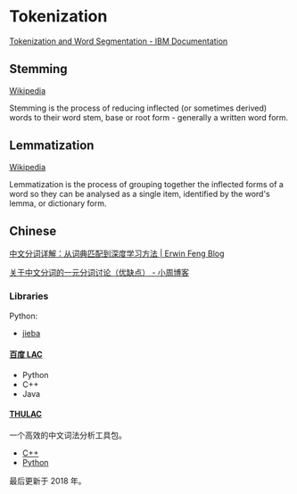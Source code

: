 # Tokenization
[Tokenization and Word Segmentation - IBM Documentation](https://www.ibm.com/docs/en/watson-libraries?topic=tasks-tokenization-word-segmentation)

## Stemming
[Wikipedia](https://en.wikipedia.org/wiki/Stemming)

Stemming is the process of reducing inflected (or sometimes derived) words to their word stem, base or root form - generally a written word form.

## Lemmatization
[Wikipedia](https://en.wikipedia.org/wiki/Lemmatization)

Lemmatization is the process of grouping together the inflected forms of a word so they can be analysed as a single item, identified by the word's lemma, or dictionary form.

## Chinese
[中文分词详解：从词典匹配到深度学习方法 | Erwin Feng Blog](https://allenwind.github.io/blog/8269/)

[关于中文分词的一元分词讨论（优缺点） - 小周博客](https://www.css3er.com/p/167.html)

### Libraries
Python:
- [jieba](https://github.com/fxsjy/jieba)

#### [百度 LAC](https://github.com/baidu/lac)
- Python
- C++
- Java

#### [THULAC](http://thulac.thunlp.org/)
一个高效的中文词法分析工具包。

- [C++](https://github.com/thunlp/THULAC)
- [Python](https://github.com/thunlp/THULAC-Python)

最后更新于 2018 年。